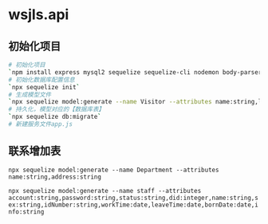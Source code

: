 # wsjls.api

## 初始化项目

```bash
# 初始化项目
`npm install express mysql2 sequelize sequelize-cli nodemon body-parser -s`
# 初始化数据库配置信息
`npx sequelize init`
# 生成模型文件
`npx sequelize model:generate --name Visitor --attributes name:string,logo:string,title:string,content:string,create_time:date,update_time:date,status:integer`
# 持久化，模型对应的【数据库表】
`npx sequelize db:migrate`
# 新建服务文件app.js
```

## 联系增加表

<!-- 部门 -->

`npx sequelize model:generate --name Department --attributes name:string,address:string`

<!-- 员工 -->

`npx sequelize model:generate --name staff --attributes account:string,password:string,status:string,did:integer,name:string,sex:string,idNumber:string,workTime:date,leaveTime:date,bornDate:date,info:string`
